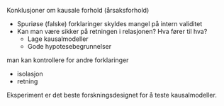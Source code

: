 Konklusjoner om kausale forhold (årsaksforhold)
- Spuriøse (falske) forklaringer skyldes mangel på intern validitet
- Kan man være sikker på retningen  i relasjonen? Hva fører til hva?
	- Lage kausalmodeller
	- Gode hypotesebegrunnelser

man kan kontrollere for andre forklaringer
- isolasjon
- retning

Eksperiment er det beste forskningsdesignet for å teste kausalmodeller.


